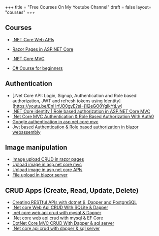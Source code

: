 +++
title = "Free Courses On My Youtube Channel"
draft = false
layout= "courses"
+++

## Courses

- [.NET Core Web APIs](https://youtu.be/0T8CAdx3sFs?si=FTMAsb1o-SlXwzG7)

- [Razor Pages in ASP.NET Core](https://youtu.be/QmoCAjYDYSI?si=HDxifyqRcrhffSIk)

- [.NET Core MVC](https://youtu.be/e2I7EzuCt1g?si=QvDu3SZzMysy4iUx)

- [C# Course for beginners](https://youtube.com/playlist?list=PLP8UhDwXI7f_1lze_yKyG-51rS9WNAgMG&si=hfk5wQM45_FRI1Pd)

## Authentication

- [.Net Core API: Login, Signup, Authentication and Role based authorization, JWT and refresh tokens using Identity] (https://youtu.be/EnHrfJO0gyE?si=j1l2eGO0YglkYtLw)
- [.NET Core identity | Role based authorization in ASP.NET Core MVC](https://youtu.be/xhCstGA9WVI)
- [.Net Core MVC Authentication & Role Based Authorization With Auth0](https://youtu.be/JxIhMgJKqqQ)
- [Google authentication in asp.net core mvc](https://youtu.be/gq1zNiKWCP4)
- [Jwt based Authentication & Role based authorization in blazor webassembly](https://youtu.be/Y6EbAPiN7gs)

## Image manipulation

- [Image upload CRUD in razor pages](https://youtu.be/i7dQZiiANKA)
- [Upload image in asp.net core mvc](https://youtu.be/tkk_HxtaqsE)
- [Upload image in asp.net core APIs](https://youtu.be/zADLald4nUw)
- [File upload in blazor server](https://youtu.be/ns9-7EffTuU)

## CRUD Apps (Create, Read, Update, Delete)

- [Creating RESTful APIs with dotnet 9, Dapper and PostgreSQL](https://youtu.be/w-cicwms-es)
- [.Net core Web Api CRUD With SQLite & Dapper](https://youtu.be/JDHaeDlNqOI)
- [.net core web api crud with mysql & Dapper](https://youtu.be/iceJBFcWuM4)
- [.Net core web api crud with mysql & EF Core](https://youtu.be/zJ4SZNKLAog)
- [DotNet Core MVC CRUD With Dapper & sql server](https://youtu.be/-JDuV5d05Qc)
- [.Net core api crud with dapper & sql server](https://youtu.be/Y6EbAPiN7gs)
